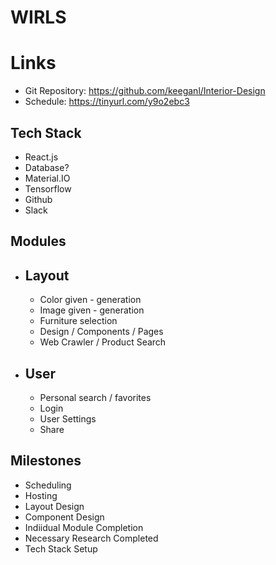 # WIRLS

# Links

- Git Repository: https://github.com/keeganl/Interior-Design
- Schedule: https://tinyurl.com/y9o2ebc3

## Tech Stack

- React.js
- Database?
- Material.IO
- Tensorflow
- Github
- Slack

## Modules

- ## Layout
  - Color given - generation
  - Image given - generation
  - Furniture selection
  - Design / Components / Pages
  - Web Crawler / Product Search

- ## User
  - Personal search / favorites
  - Login
  - User Settings
  - Share

## Milestones

- Scheduling
- Hosting
- Layout Design
- Component Design
- Indiidual Module Completion
- Necessary Research Completed
- Tech Stack Setup
